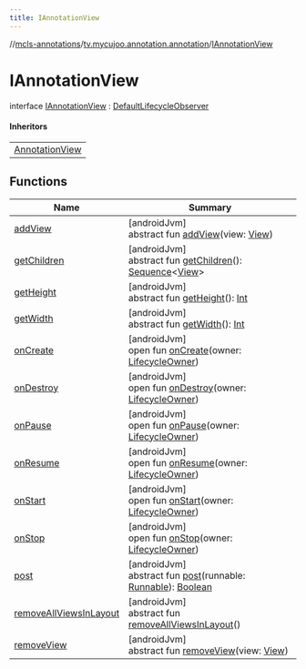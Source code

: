 ```yaml
---
title: IAnnotationView
---
```

//[mcls-annotations](../../../index.html)/[tv.mycujoo.annotation.annotation](../index.html)/[IAnnotationView](index.html)



# IAnnotationView

interface [IAnnotationView](index.html) : [DefaultLifecycleObserver](https://developer.android.com/reference/kotlin/androidx/lifecycle/DefaultLifecycleObserver.html)

#### Inheritors


| |
|---|
| [AnnotationView](../../tv.mycujoo.annotation.widget/-annotation-view/index.html) |


## Functions


| Name | Summary |
|---|---|
| [addView](add-view.html) | [androidJvm]<br>abstract fun [addView](add-view.html)(view: [View](https://developer.android.com/reference/kotlin/android/view/View.html)) |
| [getChildren](get-children.html) | [androidJvm]<br>abstract fun [getChildren](get-children.html)(): [Sequence](https://kotlinlang.org/api/latest/jvm/stdlib/kotlin.sequences/-sequence/index.html)&lt;[View](https://developer.android.com/reference/kotlin/android/view/View.html)&gt; |
| [getHeight](get-height.html) | [androidJvm]<br>abstract fun [getHeight](get-height.html)(): [Int](https://kotlinlang.org/api/latest/jvm/stdlib/kotlin/-int/index.html) |
| [getWidth](get-width.html) | [androidJvm]<br>abstract fun [getWidth](get-width.html)(): [Int](https://kotlinlang.org/api/latest/jvm/stdlib/kotlin/-int/index.html) |
| [onCreate](../../tv.mycujoo.annotation.widget/-annotation-view/index.html#139941652%2FFunctions%2F378504164) | [androidJvm]<br>open fun [onCreate](../../tv.mycujoo.annotation.widget/-annotation-view/index.html#139941652%2FFunctions%2F378504164)(owner: [LifecycleOwner](https://developer.android.com/reference/kotlin/androidx/lifecycle/LifecycleOwner.html)) |
| [onDestroy](../../tv.mycujoo.annotation.widget/-annotation-view/index.html#1057561704%2FFunctions%2F378504164) | [androidJvm]<br>open fun [onDestroy](../../tv.mycujoo.annotation.widget/-annotation-view/index.html#1057561704%2FFunctions%2F378504164)(owner: [LifecycleOwner](https://developer.android.com/reference/kotlin/androidx/lifecycle/LifecycleOwner.html)) |
| [onPause](../../tv.mycujoo.annotation.widget/-annotation-view/index.html#187777572%2FFunctions%2F378504164) | [androidJvm]<br>open fun [onPause](../../tv.mycujoo.annotation.widget/-annotation-view/index.html#187777572%2FFunctions%2F378504164)(owner: [LifecycleOwner](https://developer.android.com/reference/kotlin/androidx/lifecycle/LifecycleOwner.html)) |
| [onResume](../../tv.mycujoo.annotation.widget/-annotation-view/index.html#-1807945979%2FFunctions%2F378504164) | [androidJvm]<br>open fun [onResume](../../tv.mycujoo.annotation.widget/-annotation-view/index.html#-1807945979%2FFunctions%2F378504164)(owner: [LifecycleOwner](https://developer.android.com/reference/kotlin/androidx/lifecycle/LifecycleOwner.html)) |
| [onStart](../../tv.mycujoo.annotation.widget/-annotation-view/index.html#1240777104%2FFunctions%2F378504164) | [androidJvm]<br>open fun [onStart](../../tv.mycujoo.annotation.widget/-annotation-view/index.html#1240777104%2FFunctions%2F378504164)(owner: [LifecycleOwner](https://developer.android.com/reference/kotlin/androidx/lifecycle/LifecycleOwner.html)) |
| [onStop](../../tv.mycujoo.annotation.widget/-annotation-view/index.html#487071706%2FFunctions%2F378504164) | [androidJvm]<br>open fun [onStop](../../tv.mycujoo.annotation.widget/-annotation-view/index.html#487071706%2FFunctions%2F378504164)(owner: [LifecycleOwner](https://developer.android.com/reference/kotlin/androidx/lifecycle/LifecycleOwner.html)) |
| [post](post.html) | [androidJvm]<br>abstract fun [post](post.html)(runnable: [Runnable](https://developer.android.com/reference/kotlin/java/lang/Runnable.html)): [Boolean](https://kotlinlang.org/api/latest/jvm/stdlib/kotlin/-boolean/index.html) |
| [removeAllViewsInLayout](remove-all-views-in-layout.html) | [androidJvm]<br>abstract fun [removeAllViewsInLayout](remove-all-views-in-layout.html)() |
| [removeView](remove-view.html) | [androidJvm]<br>abstract fun [removeView](remove-view.html)(view: [View](https://developer.android.com/reference/kotlin/android/view/View.html)) |

